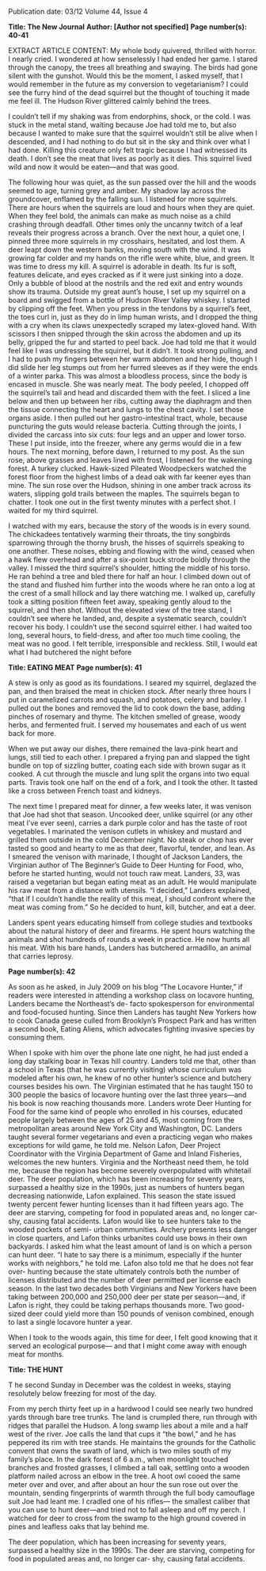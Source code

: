 Publication date: 03/12
Volume 44, Issue 4

**Title: The New Journal**
**Author: [Author not specified]**
**Page number(s): 40-41**

EXTRACT ARTICLE CONTENT:
My whole body quivered, thrilled 
with horror. I nearly cried. I wondered 
at how senselessly I had ended her 
game. I stared through the canopy, 
the trees all breathing and swaying. 
The birds had gone silent with the 
gunshot. Would this be the moment, 
I asked myself, that I would remember 
in the future as my conversion to 
vegetarianism? I could see the furry 
hind of the dead squirrel but the 
thought of touching it made me feel 
ill. The Hudson River glittered calmly 
behind the trees. 

I couldn’t tell if my shaking was 
from endorphins, shock, or the cold. 
I was stuck in the metal stand, waiting 
because Joe had told me to, but also 
because I wanted to make sure that 
the squirrel wouldn’t still be alive 
when I descended, and I had nothing 
to do but sit in the sky and think over 
what I had done.
Killing this creature only felt 
tragic because I had witnessed its 
death. I don’t see the meat that lives 
as poorly as it dies. This squirrel lived 
wild and now it would be eaten—and 
that was good. 

The following hour was quiet, as 
the sun passed over the hill and the 
woods seemed to age, turning grey 
and amber. My shadow lay across the 
groundcover, enflamed by the falling 
sun.  I listened for more squirrels. 
There are hours when the squirrels are 
loud and hours when they are quiet. 
When they feel bold, the animals can 
make as much noise as a child crashing 
through deadfall. Other times only 
the uncanny twitch of a leaf reveals 
their progress across a branch. Over 
the next hour, a quiet one, I pinned 
three more squirrels in my crosshairs, 
hesitated, and lost them. A deer leapt 
down the western banks, moving 
south with the wind. It was growing 
far colder and my hands on the rifle 
were white, blue, and green. It was 
time to dress my kill.
A squirrel is adorable in death. 
Its fur is soft, features delicate, and 
eyes cracked as if it were just sinking 
into a doze. Only a bubble of blood at 
the nostrils and the red exit and entry 
wounds show its trauma. Outside my 
great aunt’s house, I set up my squirrel 
on a board and swigged from a bottle 
of Hudson River Valley whiskey. I 
started by clipping off the feet. When 
you press in the tendons by a squirrel’s 
feet, the toes curl in, just as they do 
in limp human wrists, and I dropped 
the thing with a cry when its claws 
unexpectedly scraped my latex-gloved 
hand. With scissors I then snipped 
through the skin across the abdomen 
and up its belly, gripped the fur and 
started to peel back. Joe had told me 
that it would feel like I was undressing 
the squirrel, but it didn’t. It took strong 
pulling, and I had to push my fingers 
between her warm abdomen and her 
hide, though I did slide her leg stumps 
out from her furred sleeves as if they 
were the ends of a winter parka. This 
was almost a bloodless process, since 
the body is encased in muscle. She was 
nearly meat.
The body peeled, I chopped 
off the squirrel’s tail and head and 
discarded them with the feet. I sliced 
a line below and then up between 
her ribs, cutting away the diaphragm 
and then the tissue connecting the 
heart and lungs to the chest cavity. I 
set those organs aside. I then pulled 
out her gastro-intestinal tract, whole, 
because puncturing the guts would 
release bacteria. Cutting through the 
joints, I divided the carcass into six 
cuts: four legs and an upper and lower 
torso. These I put inside, into the 
freezer, where any germs would die in 
a few hours.
The next morning, before dawn, 
I returned to my post. As the sun 
rose, above grasses and leaves lined 
with frost, I listened for the wakening 
forest. A turkey clucked. Hawk-sized 
Pileated Woodpeckers watched the 
forest floor from the highest limbs of 
a dead oak with far keener eyes than 
mine. The sun rose over the Hudson, 
shining in one amber track across its 
waters, slipping gold trails between the 
maples. The squirrels began to chatter. 
I took one out in the first twenty 
minutes with a perfect shot. I waited 
for my third squirrel. 

I watched with my ears, because 
the story of the woods is in every 
sound. The chickadees tentatively 
warming their throats, the tiny 
songbirds 
sparrowing 
through the thorny brush, the hisses 
of squirrels speaking to one another. 
These noises, ebbing and flowing with 
the wind, ceased when a hawk flew 
overhead and after a six-point buck 
strode boldly through the valley.
I missed the third squirrel’s 
shoulder, hitting the middle of his 
torso. He ran behind a tree and bled 
there for half an hour. I climbed 
down out of the stand and flushed 
him further into the woods where he 
ran onto a log at the crest of a small 
hillock and lay there watching me. 
I walked up, carefully took a sitting 
position fifteen feet away, speaking 
gently aloud to the squirrel, and then 
shot. Without the elevated view of 
the tree stand, I couldn’t see where 
he landed, and, despite a systematic 
search, couldn’t recover his body. 
I couldn’t use the second squirrel 
either. I had waited too long, several 
hours, to field-dress, and after too 
much time cooling, the meat was no 
good. I felt terrible, irresponsible and 
reckless. Still, I would eat what I had 
butchered the night before


**Title: EATING MEAT**
**Page number(s): 41**

A 
stew is only as good as its 
foundations. I seared my squirrel, 
deglazed the pan, and then braised the 
meat in chicken stock. After nearly 
three hours I put in caramelized carrots 
and squash, and potatoes, celery and 
barley. I pulled out the bones and 
removed the lid to cook down the 
base, adding pinches of rosemary and 
thyme. The kitchen smelled of grease, 
woody herbs, and fermented fruit. I 
served my housemates and each of us 
went back for more. 

When we put away our dishes, 
there remained the lava-pink heart 
and lungs, still tied to each other. I 
prepared a frying pan and slapped the 
tight bundle on top of sizzling butter, 
coating each side with brown sugar as 
it cooked. A cut through the muscle 
and lung split the organs into two 
equal parts. Travis took one half on 
the end of a fork, and I took the other. 
It tasted like a cross between French 
toast and kidneys. 

The next time I prepared meat 
for dinner, a few weeks later, it was 
venison that Joe had shot that season. 
Uncooked deer, unlike squirrel (or 
any other meat I’ve ever seen), carries 
a dark purple color and has the 
taste of root vegetables. I marinated 
the venison cutlets in whiskey and 
mustard and grilled them outside in 
the cold December night. No steak 
or chop has ever tasted so good and 
hearty to me as that deer, flavorful, 
tender, and lean.
As I smeared the venison with 
marinade, I thought of Jackson 
Landers, the Virginian author of 
The Beginner’s Guide to Deer Hunting for 
Food, who, before he started hunting, 
would not touch raw meat. Landers, 
33, was raised a vegetarian but began 
eating meat as an adult. He would 
manipulate his raw meat from a 
distance with utensils. “I decided,” 
Landers explained, “that if I couldn’t 
handle the reality of this meat, I 
should confront where the meat was 
coming from.” So he decided to hunt, 
kill, butcher, and eat a deer. 

Landers spent years educating 
himself from college studies and 
textbooks about the natural history 
of deer and firearms. He spent 
hours watching the animals and 
shot hundreds of rounds a week in 
practice. He now hunts all his meat. 
With his bare hands, Landers has 
butchered armadillo, an animal that 
carries leprosy.


**Page number(s): 42**

As soon as he asked, in July 2009 
on his blog “The Locavore Hunter,” 
if readers were interested in attending 
a workshop class on locavore hunting, 
Landers became the Northeast’s de-
facto spokesperson for environmental 
and food-focused hunting. Since then 
Landers has taught New Yorkers how 
to cook Canada geese culled from 
Brooklyn’s Prospect Park and has 
written a second book, Eating Aliens, 
which advocates fighting invasive 
species by consuming them. 

When I spoke with him over 
the phone late one night, he had just 
ended a long day stalking boar in 
Texas hill country. Landers told me 
that, other than a school in Texas 
(that he was currently visiting) whose 
curriculum was modeled after his 
own, he knew of no other hunter’s 
science and butchery courses besides 
his own. The Virginian estimated that 
he has taught 150 to 300 people the 
basics of locavore hunting over the 
last three years—and his book is now 
reaching thousands more.
Landers wrote Deer Hunting for 
Food for the same kind of people 
who enrolled in his courses, educated 
people largely between the ages of 
25 and 45, most coming from the 
metropolitan areas around New York 
City and Washington, DC. Landers 
taught several former vegetarians and 
even a practicing vegan who makes 
exceptions for wild game, he told me. 
Nelson Lafon, Deer Project 
Coordinator 
with 
the 
Virginia 
Department of Game and Inland 
Fisheries, welcomes the new hunters. 
Virginia and the Northeast need them, 
he told me, because the region has 
become severely overpopulated with 
whitetail deer. The deer population, 
which has been increasing for seventy 
years, surpassed a healthy size in the 
1990s, just as numbers of hunters 
began decreasing nationwide, Lafon 
explained. This season the state issued 
twenty percent fewer hunting licenses 
than it had fifteen years ago. The deer 
are starving, competing for food in 
populated areas and, no longer car-
shy, causing fatal accidents.
Lafon would like to see hunters 
take to the wooded pockets of semi-
urban communities. Archery presents 
less danger in close quarters, and 
Lafon thinks urbanites could use 
bows in their own backyards. I asked 
him what the least amount of land 
is on which a person can hunt deer. 
“I hate to say there is a minimum, 
especially if the hunter works with 
neighbors,” he told me. Lafon also 
told me that he does not fear over-
hunting because the state ultimately 
controls both the number of licenses 
distributed and the number of deer 
permitted per license each season. In 
the last two decades both Virginians 
and New Yorkers have been taking 
between 200,000 and 250,000 deer 
per state per season—and, if Lafon 
is right, they could be taking perhaps 
thousands more. Two good-sized deer 
could yield more than 150 pounds of 
venison combined, enough to last a 
single locavore hunter a year. 

When I took to the woods again, 
this time for deer, I felt good knowing 
that it served an ecological purpose—
and that I might come away with 
enough meat for months. 


**Title: THE HUNT**

T
he second Sunday in December 
was the coldest in weeks, staying 
resolutely below freezing for most of 
the day. 

From my perch thirty feet up in 
a hardwood I could see nearly two 
hundred yards through bare tree 
trunks. The land is crumpled there, 
run through with ridges that parallel 
the Hudson. A long swamp lies about 
a mile and a half west of the river. Joe 
calls the land that cups it “the bowl,” 
and he has peppered its rim with tree 
stands. He maintains the grounds for 
the Catholic convent that owns the 
swath of land, which is two miles 
south of my family’s place. In the 
dark forest of 6 a.m., when moonlight 
touched branches and frosted grasses, 
I climbed a tall oak, settling onto a 
wooden platform nailed across an 
elbow in the tree. A hoot owl cooed 
the same meter over and over, and 
after about an hour the sun rose 
out over the mountain, sending 
fingerprints of warmth through the 
full body camouflage suit Joe had 
leant me. I cradled one of his rifles—
the smallest caliber that you can use to 
hunt deer—and tried not to fall asleep 
and off my perch. I watched for deer 
to cross from the swamp to the high 
ground covered in pines and leafless 
oaks that lay behind me. 

The deer 
population, which 
has been increasing 
for seventy 
years, surpassed 
a healthy size in 
the 1990s. The 
deer are starving, 
competing for food 
in populated areas 
and, no longer car-
shy, causing fatal 
accidents.